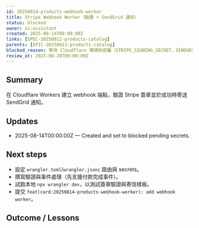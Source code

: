 ```yaml
---
id: 20250814-products-webhook-worker
title: Stripe Webhook Worker（驗證 + SendGrid 通知）
status: blocked
owner: ai:assistant
created: 2025-08-14T00:00:00Z
links: [SPEC-20250812-products-catalog]
parents: [EPIC-20250813-products-catalog]
blocked_reason: 等待 Cloudflare 環境與密鑰（STRIPE_SIGNING_SECRET、SENDGRID_API_KEY）
review_at: 2025-08-20T09:00:00Z
---
```


## Summary
在 Cloudflare Workers 建立 webhook 端點，驗證 Stripe 簽章並於成功時寄送 SendGrid 通知。

## Updates
- 2025-08-14T00:00:00Z — Created and set to blocked pending secrets.

## Next steps
- 設定 `wrangler.toml`/`wrangler.jsonc` 路由與 secrets。
- 撰寫驗證與事件處理（先支援付款完成事件）。
- 試跑本地 `npx wrangler dev`，以測試簽章驗證與寄信樣板。
- 提交 `feat(card:20250814-products-webhook-worker): add webhook worker`。

## Outcome / Lessons

